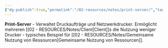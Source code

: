 ```yaml
---
{"dg-publish":true,"permalink":"/02-resources/notes/print-server/","tags":["netzwerk/server","drucker/verwaltung"],"noteIcon":"","updated":"2025-08-27T15:03:22.692+02:00"}
---
```



**Print-Server** - Verwaltet Druckaufträge und Netzwerkdrucker.
Ermöglicht mehreren [[02 - RESOURCES/Notes/Client\|Client]]s die Nutzung weniger Drucker - typisches Beispiel für [[02 - RESOURCES/Notes/Gemeinsame Nutzung von Ressourcen\|Gemeinsame Nutzung von Ressourcen]].